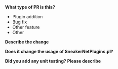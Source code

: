 **What type of PR is this?**

* Plugin addition
* Bug fix
* Other feature
* Other

**Describe the change**

**Does it change the usage of SneakerNetPlugins.pl?**

**Did you add any unit testing? Please describe**

